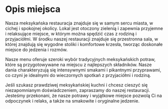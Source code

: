 # Opis miejsca


Nasza meksykańska restauracja znajduje się w samym sercu miasta, w cichej i spokojnej okolicy. 
Lokal jest otoczony zielenią i zapewnia przyjemne i relaksujące miejsce, w którym można spędzić czas z rodziną i przyjaciółmi. 
W środku naszej restauracji znajduje się przestronna sala, w której znajdują się wygodne stoliki i komfortowe krzesła, tworząc doskonałe miejsce do jedzenia i rozmów.

Nasze menu oferuje szeroki wybór tradycyjnych meksykańskich potraw, które są przygotowywane na miejscu z najlepszych składników.
Nasze dania charakteryzują się intensywnymi smakami i pikantnymi przyprawami, co czyni je idealnymi do wieczornych spotkań z przyjaciółmi i rodziną.

Jeśli szukasz prawdziwej meksykańskiej kuchni i chcesz cieszyć się niezapomnianym doświadczeniem, zapraszamy do naszej restauracji.
Jesteśmy przekonani, że nasze potrawy i wyjątkowe miejsce pozwolą Ci na odpoczynek i relaks, a także na smakowite i oryginalne jedzenie.

